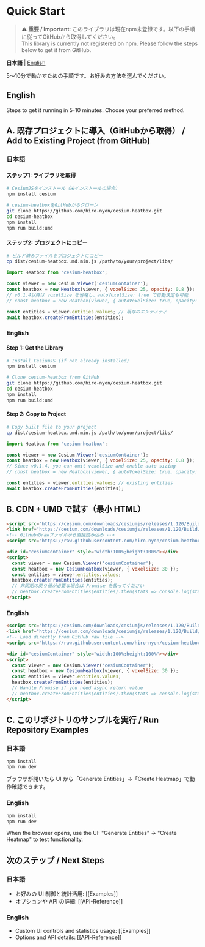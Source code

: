 # Quick Start

> **⚠️ 重要 / Important**: このライブラリは現在npm未登録です。以下の手順に従ってGitHubから取得してください。  
> This library is currently not registered on npm. Please follow the steps below to get it from GitHub.

**日本語** | [English](#english)

5〜10分で動かすための手順です。お好みの方法を選んでください。

## English

Steps to get it running in 5-10 minutes. Choose your preferred method.

## A. 既存プロジェクトに導入（GitHubから取得） / Add to Existing Project (from GitHub)

### 日本語

#### ステップ1: ライブラリを取得
```bash
# CesiumJSをインストール（未インストールの場合）
npm install cesium

# cesium-heatboxをGitHubからクローン
git clone https://github.com/hiro-nyon/cesium-heatbox.git
cd cesium-heatbox
npm install
npm run build:umd
```

#### ステップ2: プロジェクトにコピー
```bash
# ビルド済みファイルをプロジェクトにコピー
cp dist/cesium-heatbox.umd.min.js /path/to/your/project/libs/
```

```javascript
import Heatbox from 'cesium-heatbox';

const viewer = new Cesium.Viewer('cesiumContainer');
const heatbox = new Heatbox(viewer, { voxelSize: 25, opacity: 0.8 });
// v0.1.4以降は voxelSize を省略し、autoVoxelSize: true で自動決定も可能
// const heatbox = new Heatbox(viewer, { autoVoxelSize: true, opacity: 0.8 });

const entities = viewer.entities.values; // 既存のエンティティ
await heatbox.createFromEntities(entities);
```

### English

#### Step 1: Get the Library
```bash
# Install CesiumJS (if not already installed)
npm install cesium

# Clone cesium-heatbox from GitHub
git clone https://github.com/hiro-nyon/cesium-heatbox.git
cd cesium-heatbox
npm install
npm run build:umd
```

#### Step 2: Copy to Project
```bash
# Copy built file to your project
cp dist/cesium-heatbox.umd.min.js /path/to/your/project/libs/
```

```javascript
import Heatbox from 'cesium-heatbox';

const viewer = new Cesium.Viewer('cesiumContainer');
const heatbox = new Heatbox(viewer, { voxelSize: 25, opacity: 0.8 });
// Since v0.1.4, you can omit voxelSize and enable auto sizing
// const heatbox = new Heatbox(viewer, { autoVoxelSize: true, opacity: 0.8 });

const entities = viewer.entities.values; // existing entities
await heatbox.createFromEntities(entities);
```

## B. CDN + UMD で試す（最小 HTML）
```html
<script src="https://cesium.com/downloads/cesiumjs/releases/1.120/Build/Cesium/Cesium.js"></script>
<link href="https://cesium.com/downloads/cesiumjs/releases/1.120/Build/Cesium/Widgets/widgets.css" rel="stylesheet">
<!-- GitHubのrawファイルから直接読み込み -->
<script src="https://raw.githubusercontent.com/hiro-nyon/cesium-heatbox/main/dist/cesium-heatbox.umd.min.js"></script>

<div id="cesiumContainer" style="width:100%;height:100%"></div>
<script>
  const viewer = new Cesium.Viewer('cesiumContainer');
  const heatbox = new CesiumHeatbox(viewer, { voxelSize: 30 });
  const entities = viewer.entities.values;
  heatbox.createFromEntities(entities);
  // 非同期の戻り値が必要な場合は Promise を扱ってください
  // heatbox.createFromEntities(entities).then(stats => console.log(stats));
</script>
```

### English
```html
<script src="https://cesium.com/downloads/cesiumjs/releases/1.120/Build/Cesium/Cesium.js"></script>
<link href="https://cesium.com/downloads/cesiumjs/releases/1.120/Build/Cesium/Widgets/widgets.css" rel="stylesheet">
<!-- Load directly from GitHub raw file -->
<script src="https://raw.githubusercontent.com/hiro-nyon/cesium-heatbox/main/dist/cesium-heatbox.umd.min.js"></script>

<div id="cesiumContainer" style="width:100%;height:100%"></div>
<script>
  const viewer = new Cesium.Viewer('cesiumContainer');
  const heatbox = new CesiumHeatbox(viewer, { voxelSize: 30 });
  const entities = viewer.entities.values;
  heatbox.createFromEntities(entities);
  // Handle Promise if you need async return value
  // heatbox.createFromEntities(entities).then(stats => console.log(stats));
</script>
```

## C. このリポジトリのサンプルを実行 / Run Repository Examples

### 日本語
```
npm install
npm run dev
```
ブラウザが開いたら UI から「Generate Entities」→「Create Heatmap」で動作確認できます。

### English
```bash
npm install
npm run dev
```
When the browser opens, use the UI: "Generate Entities" → "Create Heatmap" to test functionality.

## 次のステップ / Next Steps

### 日本語
- お好みの UI 制御と統計活用: [[Examples]]
- オプションや API の詳細: [[API-Reference]]

### English
- Custom UI controls and statistics usage: [[Examples]]
- Options and API details: [[API-Reference]]
